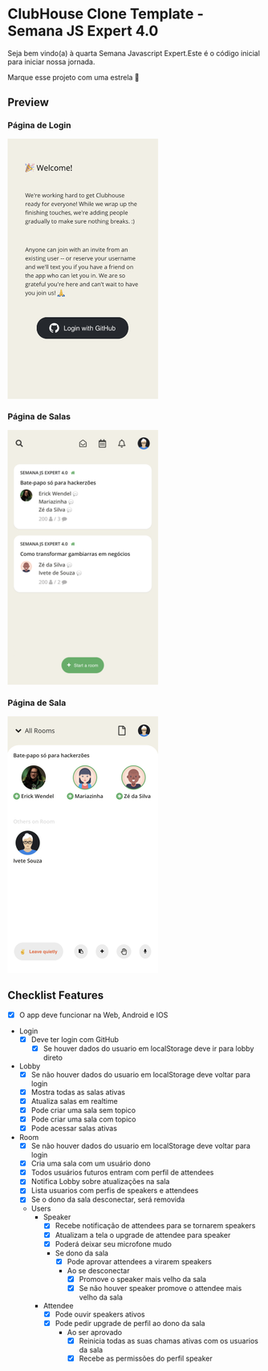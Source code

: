 # ClubHouse Clone Template - Semana JS Expert 4.0

Seja bem vindo(a) à quarta Semana Javascript Expert.Este é o código inicial para iniciar nossa jornada.

Marque esse projeto com uma estrela 🌟

## Preview

### Página de Login

<img src="./assets/printscreen/clubhouse-login.PNG" width="300" alt="Login" />

### Página de Salas

<img src="./assets/printscreen/clubhouse-home.PNG" width="300" alt="Home" />

### Página de Sala

<img src="./assets/printscreen/clubhouse-room.PNG" width="300" alt="Room" />

## Checklist Features

- [X] O app deve funcionar na Web, Android e IOS
- Login
  - [X] Deve ter login com GitHub
    - [X] Se houver dados do usuario em localStorage deve ir para lobby direto

- Lobby
  - [X] Se não houver dados do usuario em localStorage deve voltar para login
  - [X] Mostra todas as salas ativas
  - [X] Atualiza salas em realtime
  - [X] Pode criar uma sala sem topico
  - [X] Pode criar uma sala com topico
  - [X] Pode acessar salas ativas
- Room
  - [X] Se não houver dados do usuario em localStorage deve voltar para login
  - [X] Cria uma sala com um usuário dono
  - [X] Todos usuários futuros entram com perfil de attendees
  - [X] Notifica Lobby sobre atualizações na sala
  - [X] Lista usuarios com perfis de speakers e attendees
  - [X] Se o dono da sala desconectar, será removida
  - Users
    - Speaker
      - [X] Recebe notificação de attendees para se tornarem speakers
      - [X] Atualizam a tela o upgrade de attendee para speaker
      - [X] Poderá deixar seu microfone mudo
      - Se dono da sala
        - [X] Pode aprovar attendees a virarem speakers
        - Ao se desconectar
          - [X] Promove o speaker mais velho da sala
          - [X] Se não houver speaker promove o attendee mais velho da sala
    - Attendee
      - [X] Pode ouvir speakers ativos
      - [X] Pode pedir upgrade de perfil ao dono da sala
        - Ao ser aprovado
          - [X] Reinicia todas as suas chamas ativas com os usuarios da sala
          - [X] Recebe as permissões do perfil speaker
